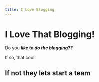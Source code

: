 ```yaml
---
title: I Love Blogging
---
```


# I Love That Blogging!

Do you ***like to do the blogging??***

If so, that cool. 

## If not they lets start a team 